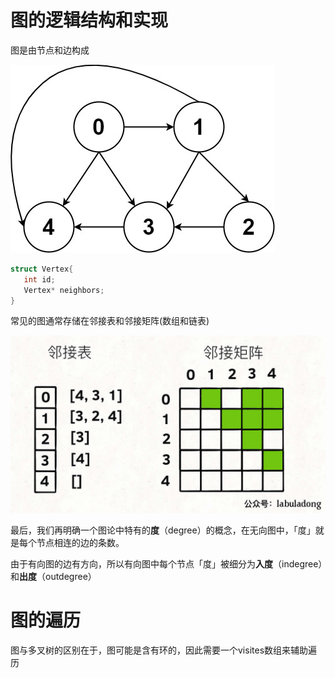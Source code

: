 # 图的逻辑结构和实现

图是由节点和边构成

![img](pictures/0.jpg)

```c++
struct Vertex{
   int id;
   Vertex* neighbors;
}
```

常见的图通常存储在邻接表和邻接矩阵(数组和链表)

![img](pictures/2-20220406224506212.jpeg)

最后，我们再明确一个图论中特有的**度**（degree）的概念，在无向图中，「度」就是每个节点相连的边的条数。

由于有向图的边有方向，所以有向图中每个节点「度」被细分为**入度**（indegree）和**出度**（outdegree）

# 图的遍历

图与多叉树的区别在于，图可能是含有环的，因此需要一个visites数组来辅助遍历